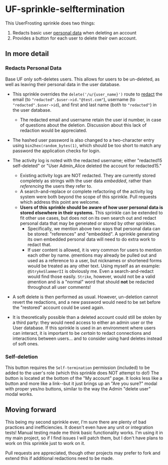 # UF-sprinkle-selftermination
This UserFrosting sprinkle does two things: 
1) Redacts basic user [personal data](https://en.wikipedia.org/wiki/Personal_data) when deleting an account 
2) Provides a button for each user to delete their own account.

## In more detail
### Redacts Personal Data
Base UF only soft-deletes users. This allows for users to be un-deleted, as well as leaving their personal data in the user database.
* This sprinkle overrides the `delete('/u/{user_name}')` route to [redact](https://en.wikipedia.org/wiki/Sanitization_(classified_information)) the email (to `"redacted".$user->id."@test.com"`), username (to `"redacted".$user->id`), and first and last name (both to `"redacted"`) in the user database.
  * The redacted email and username retain the user id number, in case of questions about the deletion. Discussion about this lack of redaction would be appreciated.
* The hashed user password is also changed to a two-character entry using `bin2hex(random_bytes(1)`, which should be too short to match any password the application checks for login. 

* The activity log is noted with the redacted username; either "redacted15 self-deleted" or "User Admin_Alice deleted the account for redacted15."
  * Existing activity logs are NOT redacted. They are currently stored completely as strings with the user data *embedded*, rather than *referencing* the users they refer to.
  *  A search-and-replace or complete refactoring of the activity log system were both beyond the scope of this sprinkle. Pull requests which address this point are welcome.
  *  **Users of this sprinkle should be aware of how user personal data is stored elsewhere in their systems.** This sprinkle can be extended to fit other use cases, but does not on its own search out and redact personal data that may be generated or stored by other sprinkles.
     *  Specifically, we mention above two ways that personal data can be stored: "references" and "embedded". A sprinkle generating its own embedded personal data will need to do extra work to redact that.
     *  If user content is allowed, it is very common for users to mention each other by name. `@`mentions may already be pulled out and used as a reference to a user, but nicknames or shortened forms would be treated as any other text.
Using myself as an example: `@StrykeSlammerII` is obviously me. Even a search-and-redact would find those easily. `Strike`, however, would not be a valid `@`mention and is a "normal" word that should **not** be redacted throughout all user comments!
* A soft delete is then performed as usual. However, un-deletion cannot revert the redactions, and a new password would need to be set before the "restored" account could be used again. 
* It is theoretically possible than a deleted account could still be stolen by a third party: they would need access to either an admin user or the User database. 
If this sprinkle is used in an environment where users can interact, it is important to be *certain* to redact connections and interactions between users... and to consider using hard deletes instead of soft ones.

### Self-deletion
This button requires the `Self-termination` permission (included) to be added to the user's role (which this sprinkle does NOT attempt to do!)
The button is located at the bottom of the "My account" page. It looks less like a button and more like a link--but it just brings up an "Are you sure?" modal with proper yes/no buttons, similar to the way the Admin "delete user" modal works.

## Moving forward
This being my second sprinkle ever, I'm sure there are plenty of bad practices and inefficiencies. It doesn't even have any unit or integration tests! Manual testing made me think basic functionality works. I'm using it in my main project, so if I find issues I will patch them, but I don't have plans to work on this sprinkle just to work on it.

Pull requests are appreciated, though other projects may prefer to fork and extend this if additional redactions need to be made.
